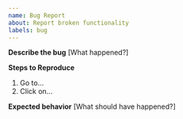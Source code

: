 ```yaml
---
name: Bug Report
about: Report broken functionality
labels: bug
---
```


**Describe the bug**
[What happened?]

**Steps to Reproduce**
1. Go to...
2. Click on...

**Expected behavior**
[What should have happened?]